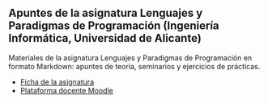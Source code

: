 ## Apuntes de la asignatura Lenguajes y Paradigmas de Programación (Ingeniería Informática, Universidad de Alicante)

Materiales de la asignatura Lenguajes y Paradigmas de Programación en formato Markdown: apuntes de teoría, seminarios y ejercicios de prácticas.

- [Ficha de la asignatura](http://cv1.cpd.ua.es/ConsPlanesEstudio/cvFichaAsiEEES.asp?wCodEst=C203&wcodasi=34017&wLengua=C&scaca=2016-17)
- [Plataforma docente Moodle](https://moodle2016-17.ua.es/moodle/course/view.php?id=942&lang=es)
